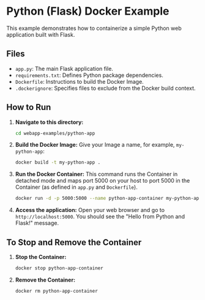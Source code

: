 # Python (Flask) Docker Example

This example demonstrates how to containerize a simple Python web application built with Flask.

## Files

*   `app.py`: The main Flask application file.
*   `requirements.txt`: Defines Python package dependencies.
*   `Dockerfile`: Instructions to build the Docker Image.
*   `.dockerignore`: Specifies files to exclude from the Docker build context.

## How to Run

1.  **Navigate to this directory:**
    ```bash
    cd webapp-examples/python-app
    ```

2.  **Build the Docker Image:**
    Give your Image a name, for example, `my-python-app`:
    ```bash
    docker build -t my-python-app .
    ```

3.  **Run the Docker Container:**
    This command runs the Container in detached mode and maps port 5000 on your host to port 5000 in the Container (as defined in `app.py` and `Dockerfile`).
    ```bash
    docker run -d -p 5000:5000 --name python-app-container my-python-app
    ```

4.  **Access the application:**
    Open your web browser and go to `http://localhost:5000`. You should see the "Hello from Python and Flask!" message.

## To Stop and Remove the Container

1.  **Stop the Container:**
    ```bash
    docker stop python-app-container
    ```

2.  **Remove the Container:**
    ```bash
    docker rm python-app-container
    ```
